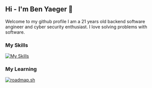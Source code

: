## Hi - I'm Ben Yaeger 👋
Welcome to my github profile
I am a 21 years old backend software angineer and cyber security enthusiast.
I love solving problems with software.

### My Skills
[![My Skills](https://skillicons.dev/icons?i=python,git,github,js,linux)](https://skillicons.dev)

### My Learning
[![roadmap.sh](https://roadmap.sh/card/tall/666997cc59bd70fae21d7652?variant=dark&roadmaps=cyber-security)](https://roadmap.sh)
